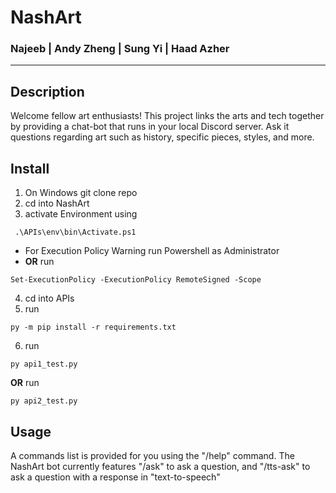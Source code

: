 # NashArt 
<h3> Najeeb | Andy Zheng | Sung Yi | Haad Azher </h3>

---


## Description
Welcome fellow art enthusiasts! This project links the arts and tech together by providing a chat-bot that runs in your local Discord server. Ask it questions regarding art such as history, specific pieces, styles, and more.


## Install

1. On Windows git clone repo
2. cd into NashArt
3. activate Environment using

```
 .\APIs\env\bin\Activate.ps1
```

- For Execution Policy Warning run Powershell as Administrator
- **OR** run

```
Set-ExecutionPolicy -ExecutionPolicy RemoteSigned -Scope
```

4. cd into APIs
5. run

```
py -m pip install -r requirements.txt
```

6. run

```
py api1_test.py
```

**OR**
run

```
py api2_test.py
```

## Usage
A commands list is provided for you using the "/help" command. The NashArt bot currently features "/ask" to ask a question, and "/tts-ask" to ask a question with a response in "text-to-speech"
